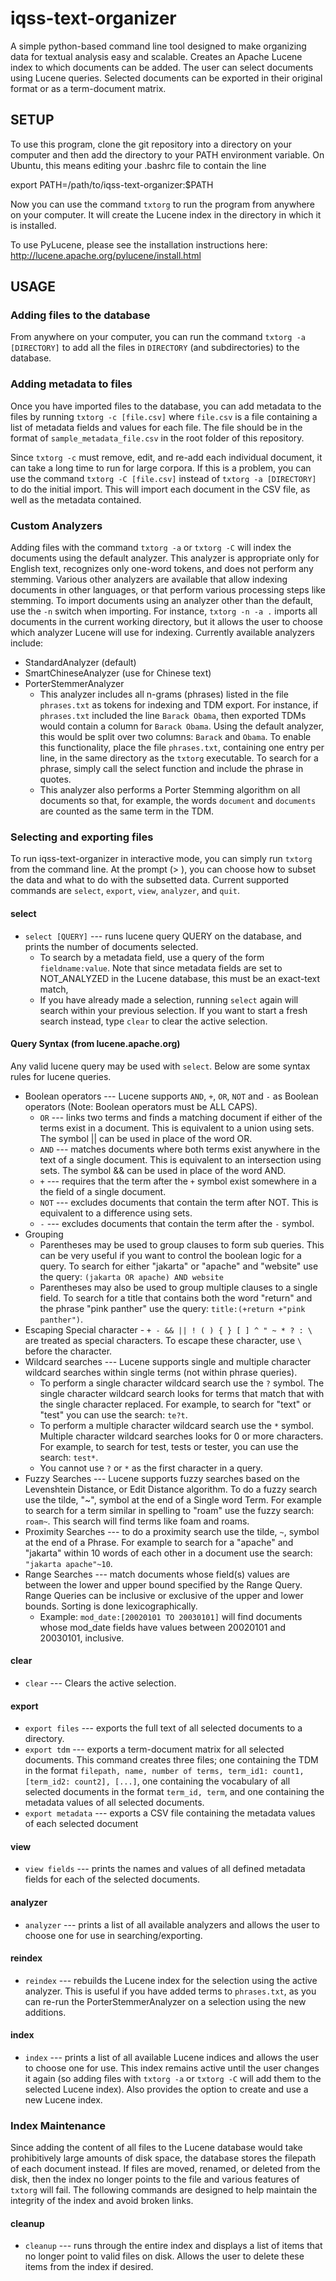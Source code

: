 iqss-text-organizer
===================

A simple python-based command line tool designed to make organizing data for textual analysis easy and scalable. Creates an Apache Lucene index to which documents can be added. The user can select documents using Lucene queries. Selected documents can be exported in their original format or as a term-document matrix.

SETUP
----------

To use this program, clone the git repository into a directory on your computer and then add the directory to your PATH environment variable. On Ubuntu, this means editing your .bashrc file to contain the line 

export PATH=/path/to/iqss-text-organizer:$PATH

Now you can use the command `txtorg` to run the program from anywhere on your computer. It will create the Lucene index in the directory in which it is installed.

To use PyLucene, please see the installation instructions here:
http://lucene.apache.org/pylucene/install.html

USAGE
-----------

### Adding files to the database

From anywhere on your computer, you can run the command `txtorg -a [DIRECTORY]` to add all the files in `DIRECTORY` (and subdirectories) to the database. 

### Adding metadata to files
Once you have imported files to the database, you can add metadata to the files by running `txtorg -c [file.csv]` where `file.csv` is a file containing a list of metadata fields and values for each file. The file should be in the format of `sample_metadata_file.csv` in the root folder of this repository.

Since `txtorg -c` must remove, edit, and re-add each individual document, it can take a long time to run for large corpora. If this is a problem, you can use the command `txtorg -C [file.csv]` instead of `txtorg -a [DIRECTORY]` to do the initial import. This will import each document in the CSV file, as well as the metadata contained.

### Custom Analyzers
Adding files with the command `txtorg -a` or `txtorg -C` will index the documents using the default analyzer. This analyzer is appropriate only for English text, recognizes only one-word tokens, and does not perform any stemming. Various other analyzers are available that allow indexing documents in other languages, or that perform various processing steps like stemming. To import documents using an analyzer other than the default, use the `-n` switch when importing. For instance, `txtorg -n -a .` imports all documents in the current working directory, but it allows the user to choose which analyzer Lucene will use for indexing. Currently available analyzers include:

* StandardAnalyzer (default)
* SmartChineseAnalyzer (use for Chinese text)
* PorterStemmerAnalyzer
  * This analyzer includes all n-grams (phrases) listed in the file `phrases.txt` as tokens for indexing and TDM export. For instance, if `phrases.txt` included the line `Barack Obama`, then exported TDMs would contain a column for `Barack Obama`. Using the default analyzer, this would be split over two columns: `Barack` and `Obama`. To enable this functionality, place the file `phrases.txt`, containing one entry per line, in the same directory as the `txtorg` executable. To search for a phrase, simply call the select function and include the phrase in quotes.
  * This analyzer also performs a Porter Stemming algorithm on all documents so that, for example, the words `document` and `documents` are counted as the same term in the TDM.


### Selecting and exporting files

To run iqss-text-organizer in interactive mode, you can simply run `txtorg` from the command line. At the prompt (> ), you can choose how to subset the data and what to do with the subsetted data. Current supported commands are `select`, `export`, `view`, `analyzer`, and `quit`.

#### select

* `select [QUERY]` --- runs lucene query QUERY on the database, and prints the number of documents selected.
  * To search by a metadata field, use a query of the form `fieldname:value`. Note that since metadata fields are set to NOT_ANALYZED in the Lucene database, this must be an exact-text match,
  * If you have already made a selection, running `select` again will search within your previous selection. If you want to start a fresh search instead, type `clear` to clear the active selection.

#### Query Syntax (from lucene.apache.org)
Any valid lucene query may be used with `select`. Below are some syntax rules for lucene queries. 
* Boolean operators --- Lucene supports `AND`, `+`, `OR`, `NOT` and `-` as Boolean operators (Note: Boolean operators must be ALL CAPS). 
  * `OR` --- links two terms and finds a matching document if either of the terms exist in a document. This is equivalent to a union using sets. The symbol || can be used in place of the word OR.
  * `AND` --- matches documents where both terms exist anywhere in the text of a single document. This is equivalent to an intersection using sets. The symbol && can be used in place of the word AND.
  * `+` --- requires that the term after the `+` symbol exist somewhere in a the field of a single document.
  * `NOT` --- excludes documents that contain the term after NOT. This is equivalent to a difference using sets. 
  * `-` --- excludes documents that contain the term after the `-` symbol.
* Grouping
  * Parentheses may be used to group clauses to form sub queries. This can be very useful if you want to control the boolean logic for a query. To search for either "jakarta" or "apache" and "website" use the query: `(jakarta OR apache) AND website`
  * Parentheses may also be used to group multiple clauses to a single field. To search for a title that contains both the word "return" and the phrase "pink panther" use the query: `title:(+return +"pink panther")`.
* Escaping Special character - `+ - && || ! ( ) { } [ ] ^ " ~ * ? : \` are treated as special characters. To escape these character, use `\` before the character.
* Wildcard searches --- Lucene supports single and multiple character wildcard searches within single terms (not within phrase queries).
  * To perform a single character wildcard search use the `?` symbol. The single character wildcard search looks for terms that match that with the single character replaced. For example, to search for "text" or "test" you can use the search: `te?t`.
  * To perform a multiple character wildcard search use the `*` symbol. Multiple character wildcard searches looks for 0 or more characters. For example, to search for test, tests or tester, you can use the search: `test*`.
  * You cannot use `?` or `*` as the first character in a query.
* Fuzzy Searches --- Lucene supports fuzzy searches based on the Levenshtein Distance, or Edit Distance algorithm. To do a fuzzy search use the tilde, "~", symbol at the end of a Single word Term. For example to search for a term similar in spelling to "roam" use the fuzzy search: `roam~`. This search will find terms like foam and roams.
* Proximity Searches ---  to do a proximity search use the tilde, `~`, symbol at the end of a Phrase. For example to search for a "apache" and "jakarta" within 10 words of each other in a document use the search: `"jakarta apache"~10`.
* Range Searches --- match documents whose field(s) values are between the lower and upper bound specified by the Range Query. Range Queries can be inclusive or exclusive of the upper and lower bounds. Sorting is done lexicographically.
  * Example: `mod_date:[20020101 TO 20030101]` will find documents whose mod_date fields have values between 20020101 and 20030101, inclusive. 

#### clear
* `clear` --- Clears the active selection.

#### export

* `export files` --- exports the full text of all selected documents to a directory.
* `export tdm` --- exports a term-document matrix for all selected documents. This command creates three files; one containing the TDM in the format `filepath, name, number of terms, term_id1: count1, [term_id2: count2], [...]`, one containing the vocabulary of all selected documents in the format `term_id, term`, and one containing the metadata values of all selected documents.
* `export metadata` --- exports a CSV file containing the metadata values of each selected document

#### view

* `view fields` --- prints the names and values of all defined metadata fields for each of the selected documents.

#### analyzer

* `analyzer` --- prints a list of all available analyzers and allows the user to choose one for use in searching/exporting.

#### reindex

* `reindex` --- rebuilds the Lucene index for the selection using the active analyzer. This is useful if you have added terms to `phrases.txt`, as you can re-run the PorterStemmerAnalyzer on a selection using the new additions.

#### index

* `index` --- prints a list of all available Lucene indices and allows the user to choose one for use. This index remains active until the user changes it again (so adding files with `txtorg -a` or `txtorg -C` will add them to the selected Lucene index). Also provides the option to create and use a new Lucene index.

### Index Maintenance
Since adding the content of all files to the Lucene database would take prohibitively large amounts of disk space, the database stores the filepath of each document instead. If files are moved, renamed, or deleted from the disk, then the index no longer points to the file and various features of `txtorg` will fail. The following commands are designed to help maintain the integrity of the index and avoid broken links.

#### cleanup

* `cleanup` --- runs through the entire index and displays a list of items that no longer point to valid files on disk. Allows the user to delete these items from the index if desired.

